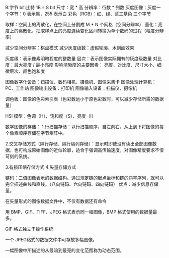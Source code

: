 B:字节 bit:比特 1B = 8 bit
尺寸：宽 * 高
分辨率：行数 * 列数
灰度图像：灰度一个字节：0 表示黑，255 表示白
彩色（RGB）：红、绿、蓝三基色 三个字节

取样：空间上的离散化，在空间上分割成 M * N 个网格（空间分辨率）
量化：亮度上的离散化，把取样点上的亮度连续变化区间转换为单个数码的过程（幅度分辨率）

减少空间分辨率：棋盘模式
减少灰度级数：虚假轮廓，木刻画效果

灰度级：表示像素明暗程度的整数量
层次：表示图像实际拥有的灰度级数量
对比度：最大亮度 / 最小亮度 
影响清晰度的主要因素：
亮度、对比度、尺寸大小、细微层次、颜色饱和度

图像数字化设备：扫描仪、数码相机、摄像机、图像采集卡
图像处理计算机：PC、工作站
图像输出设备：打印机
图像输入设备：扫描仪、摄像机

调色板：图像的色彩索引表（色彩数远小于原色彩数时，可以减少存储所需的数据量）

HSI 模型：色调（H）、饱和度（S）、亮度（I）

数学图像的存储：
1.行扫描存储：以行扫描顺序，自左向右，从上到下将图像的每个像素顺序存储在字节矩阵中。

2.交叉存储方式（隔行存储、隔行隔列存储）：显示时即使没有读出全部图像数据，也可构成原始图像的近似轮廓，适合于强调高传输速度，对图像精度要求不恨苛刻的系统。

3.有损压缩存储方式
4.矢量存储方式

链码：二值图像表示的数据结构。通过规定链的起点坐标和链的斜率序列，就可以完全描述曲线和直线。（八向链码、六向链码、四向链码）
优点：减少信息存储量。

在矢量形式的图像数据文件中，不仅有数据还有命令

用 BMP、GIF、TIFF、JPEG 格式表示同一幅图像，BMP 格式使用的数据量最多。

GIF 格式独立于操作系统

一个 JPEG格式的数据文件中可存放多幅图像。

一幅图像中所描述的从最暗到最亮的变化范围称为动态范围。
